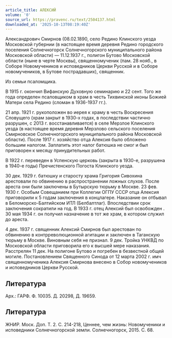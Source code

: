 ```yaml
---
article_title: АЛЕКСИЙ
volume: '0'
source_url: https://pravenc.ru/text/2504137.html
downloaded_at: '2025-10-13T08:19:40Z'
---
```


Александрович Смирнов (08.02.1890, село Редино Клинского уезда Московской губернии (в настоящее время деревня Редино городского поселения Солнечногорск Солнечногорского муниципального района Московской области) — 11.12.1937 г., полигон Бутово Московской области (ныне в черте Москвы), священномученик (пам. 28 нояб., в Соборе Новомучеников и исповедников Церкви Русской и в Соборе новомучеников, в Бутове пострадавших), священник.

Из семьи псаломщика.

В 1915 г. окончил Вифанскую Духовную семинарию и 22 сент. Того же года определен псаловщиком в храм в честь Тихвинской иконы Божией Матери села Редино (сломан в 1936-1937 гг.).

21 апр. 1921 г. рукоположен во иерея к храму в честь Воскресения Словущего (храм закрыт в 1930-х годах, в последствии частично разрушен, с 2013 г. восстанавливается) в селе Мерзлое Клинского уезда (в настоящее время деревня Мерзлово сельского поселения Смирновское Солнечногорского муниципального района Московской области).
После 1917 г. хозяйство отца Алексия было обложено большим налогом. Заплатить этот налог батюшка не смог и был приговорен к месяцу принудительных работ.

В 1922 г. переведен в Успенскую церковь (закрыта в 1930-е, разрушена в 1940-е годы) Пречистенского Погоста Клинского уезда.

30 дек. 1929 г. батюшку и старосту храма Григория Сивохина арестовали по обвинению в распространении ложных слухов. После ареста они были заключены в Бутырскую тюрьму в Москве. 23 фев. 1930 г. Особым Совещанием при Коллегии ОГПУ СССР отца Алексия приговорили к 5 годам заключения в концлагере. Наказание он отбывал в Беломорско-Балтийском ИТЛ (Белбалтлаг). Впоследствии срок заключения сократили на год. В 1933 г. отец Алексий был освобожден . 30 мая 1934 г. он получил назначение в тот же храм, в котором служил до ареста.

4 дек. 1937 г. священник Алексий Смирнов был арестован по обвинению в контрреволюционной агитации и заключен в Таганскую тюрьму в Москве. Виновным себя не признал. 9 дек. Тройка УНКВД по Московской области приговорила его к высшей мере наказания. Расстрелян 11 дек. На полигоне Бутово и погребен в безвестной общей могиле.
Постановлением Священного Синода от 12 марта 2002 г. имч священномученика Алексия Смирнова внесено в Собор новомучеников и исповедников Церкви Русской.

## Литература

Арх.: ГАРФ. Ф. 10035. Д. 20298, Д. 19659.

## Литература

ЖНИР. Моск. Доп. Т. 2. С. 214-218, Ценнее, чем жизнь: Новомученики и исповедники Солнечногорской земли. Солнечногорск, 2015. С. 68.
